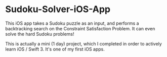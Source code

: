 # Sudoku-Solver-iOS-App
This iOS app takes a Sudoku puzzle as an input, and performs a backtracking search on the Constraint Satisfaction Problem. It can even solve the hard Sudoku problems!

This is actually a mini (1 day) project, which I completed in order to actively learn iOS / Swift 3. It's one of my first iOS apps.

